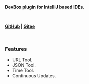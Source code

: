 <p><b>DevBox plugin for IntelliJ based IDEs.</b></p>
<br/>
<p>
    <b>
        <a href="https://github.com/zhengwenj/DevBox">GitHub</a> |
        <a href="https://gitee.com/zhengwenj/DevBox.git">Gitee</a>
    </b>
</p>
<br/>
<h3>Features</h3>
<ul> 
    <li>URL Tool.</li> 
    <li>JSON Tool.</li> 
    <li>Time Tool.</li> 
    <li>Continuous Updates.</li> 
</ul>

